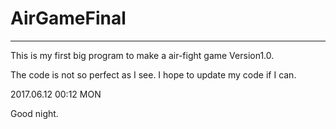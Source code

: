 # AirGameFinal


************

This is my first big program to make a air-fight game Version1.0.


The code is not so perfect as I see. I hope to update my code if I can.


2017.06.12  00:12   MON


Good night.

